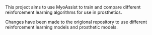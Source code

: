 This project aims to use MyoAssist to train and compare different reinforcement learning algorithms for use in prosthetics.

Changes have been made to the origional repository to use different reinforcement learning models and prosthetic models.